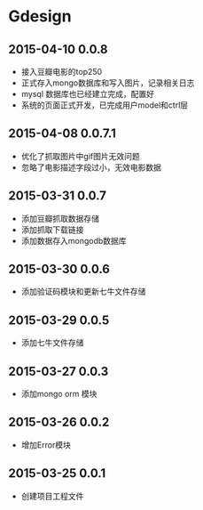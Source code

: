 # Gdesign


## 2015-04-10 0.0.8
* 接入豆瓣电影的top250
* 正式存入mongo数据库和写入图片，记录相关日志
* mysql 数据库也已经建立完成，配置好
* 系统的页面正式开发，已完成用户model和ctrl层


## 2015-04-08 0.0.7.1
* 优化了抓取图片中gif图片无效问题
* 忽略了电影描述字段过小，无效电影数据 


## 2015-03-31 0.0.7
* 添加豆瓣抓取数据存储
* 添加抓取下载链接
* 添加数据存入mongodb数据库


## 2015-03-30 0.0.6
* 添加验证码模块和更新七牛文件存储


## 2015-03-29 0.0.5
* 添加七牛文件存储


## 2015-03-27 0.0.3
* 添加mongo orm 模块


## 2015-03-26 0.0.2
* 增加Error模块


## 2015-03-25 0.0.1
* 创建项目工程文件

